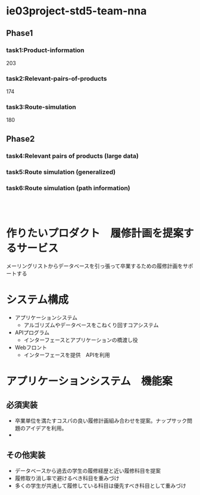 # ie03project-std5-team-nna

## Phase1

### task1:Product-information

203

### task2:Relevant-pairs-of-products

174

### task3:Route-simulation

180

## Phase2

### task4:Relevant pairs of products (large data)



### task5:Route simulation (generalized)



### task6:Route simulation (path information)



<br>
<br>

# 作りたいプロダクト　履修計画を提案するサービス

メーリングリストからデータベースを引っ張って卒業するための履修計画をサポートする

# システム構成

- アプリケーションシステム
  - アルゴリズムやデータベースをこねくり回すコアシステム
- APIプログラム
  - インターフェースとアプリケーションの橋渡し役
- Webフロント
  - インターフェースを提供　APIを利用

# アプリケーションシステム　機能案

## 必須実装

- 卒業単位を満たすコスパの良い履修計画組み合わせを提案。ナップサック問題のアイデアを利用。
-
## その他実装

- データベースから過去の学生の履修経歴と近い履修科目を提案
- 履修取り消し率で避けるべき科目を重みづけ
- 多くの学生が共通して履修している科目は優先すべき科目として重みづけ 